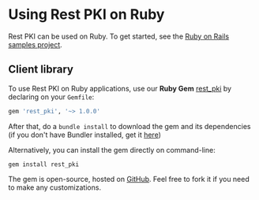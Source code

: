 ﻿# Using Rest PKI on Ruby

Rest PKI can be used on Ruby. To get started, see the [Ruby on Rails samples project](rails.md).

## Client library

To use Rest PKI on Ruby applications, use our **Ruby Gem** [rest_pki](https://rubygems.org/gems/rest_pki)
by declaring on your `Gemfile`:

```gemspec
gem 'rest_pki', '~> 1.0.0'
```

After that, do a `bundle install` to download the gem and its dependencies (if you don't have Bundler installed,
get it [here](http://bundler.io/))

Alternatively, you can install the gem directly on command-line:

```
gem install rest_pki
```

The gem is open-source, hosted on [GitHub](https://github.com/LacunaSoftware/RestPkiRubyClient). Feel free to
fork it if you need to make any customizations.
